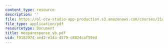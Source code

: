 ```yaml
---
content_type: resource
description: ''
file: https://ol-ocw-studio-app-production.s3.amazonaws.com/courses/21w-765j-interactive-and-non-linear-narrative-theory-and-practice-spring-2004/f0182974ae42e14a4579c8824caf59ed_meeparesponse_vb.pdf
file_type: application/pdf
resourcetype: Document
title: meeparesponse_vb.pdf
uid: f0182974-ae42-e14a-4579-c8824caf59ed
---
```

